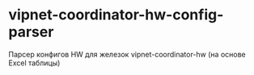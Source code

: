 # vipnet-coordinator-hw-config-parser
Парсер конфигов HW для железок vipnet-coordinator-hw (на основе Excel таблицы)
